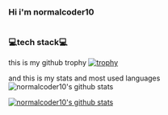 ### Hi i'm normalcoder10
#
### 💻tech stack💻
this is my github trophy
[![trophy](https://github-profile-trophy.vercel.app/?username=normalcoder10)](https://github.com/ryo-ma/github-profile-trophy)

and this is my stats and most used languages
![normalcoder10's github stats](https://github-readme-stats.vercel.app/api?username=normalcoder10&show_icons=true)

[![normalcoder10's github stats](https://github-readme-stats.vercel.app/api/top-langs/?username=normalcoder10&show_icons=true&hide_border=true&title_color=004386&icon_color=004386&layout=compact)](https://github.com/normalcoder10)
<!--
**normalcoder10/normalcoder10** is a ✨ _special_ ✨ repository because its `README.md` (this file) appears on your GitHub profile.

Here are some ideas to get you started:

- 🔭 I’m currently working on ...
- 🌱 I’m currently learning ...
- 👯 I’m looking to collaborate on ...
- 🤔 I’m looking for help with ...
- 💬 Ask me about ...
- 📫 How to reach me: ...
- 😄 Pronouns: ...
- ⚡ Fun fact: ...
-->
